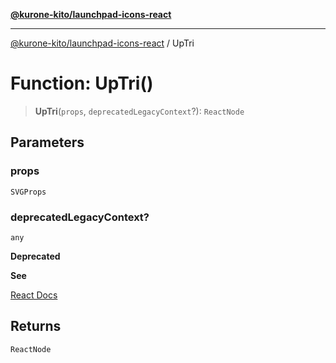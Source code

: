 [**@kurone-kito/launchpad-icons-react**](../README.md)

***

[@kurone-kito/launchpad-icons-react](../globals.md) / UpTri

# Function: UpTri()

> **UpTri**(`props`, `deprecatedLegacyContext`?): `ReactNode`

## Parameters

### props

`SVGProps`

### deprecatedLegacyContext?

`any`

**Deprecated**

**See**

[React Docs](https://legacy.reactjs.org/docs/legacy-context.html#referencing-context-in-lifecycle-methods)

## Returns

`ReactNode`
